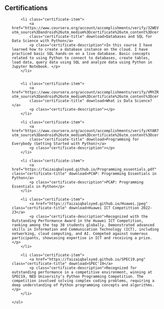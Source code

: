 <!-- Certificates Section -->
<section class="certificates-section">
    <h1>Certifications</h1>
    <ul class="certificates-list">
      
        <li class="certificate-item">  
            <a href="https://www.coursera.org/account/accomplishments/verify/32WEVBMYNA54?utm_source%3Dandroid%26utm_medium%3Dcertificate%26utm_content%3Dcert_image%26utm_campaign%3Dsharing_cta%26utm_product%3Dcourse" 
            class="certificate-title" download>Databases and SQL for Data Science with Python</a>
            <p class="certificate-description">In this course I have learned how to create a database instance on the cloud. I have practiced basic SQL hands-on on a live database. Basic concepts related to using Python to connect to databases, create tables, load data, query data using SQL and analyze data using Python in Jupyter Notebook. </p>   
        </li>
        
        
        <li class="certificate-item">
            <a href="https://www.coursera.org/account/accomplishments/verify/VMYZRFLMRN7Z?utm_source%3Dandroid%26utm_medium%3Dcertificate%26utm_content%3Dcert_image%26utm_campaign%3Dsharing_cta%26utm_product%3Dcourse" 
            class="certificate-title" download>What is Data Science?</a>
            <p class="certificate-description"></p>
        </li>
        
        <li class="certificate-item">
            <a href="https://www.coursera.org/account/accomplishments/verify/KYAR73DYYANJ?utm_source%3Dandroid%26utm_medium%3Dcertificate%26utm_content%3Dcert_image%26utm_campaign%3Dsharing_cta%26utm_product%3Dcourse" 
            class="certificate-title" download>Programming for Everybody (Getting Started with Python)</a>
            <p class="certificate-description"></p>
        </li>
        
        <li class="certificate-item">
            <a href="https://faizaiqbalsyed.github.io/Programming_essentials.pdf" class="certificate-title" download>PCAP: Programming Essentials in Python</a>
            <p class="certificate-description">PCAP: Programming Essentials in Python</p>
        </li>

        <li class="certificate-item">
            <a href="https://faizaiqbalsyed.github.io/Huawei.jpeg" class="certificate-title" download>Huawei ICT Competittion 2022-23</a>
            <p class="certificate-description">Recognized with the Outstanding Performance Award in the Huawei ICT Competition, ranking among the top 30 students globally. Demonstrated advanced skills in Information and Communication Technology (ICT), including networking, cloud computing, and AI. Competed against numerous participants, showcasing expertise in ICT and receiving a prize.</p>
        </li>

        <li class="certificate-item">
            <a href="https://faizaiqbalsyed.github.io/SPEC19.png" class="certificate-title" download>SPEC'19</a>
            <p class="certificate-description">Recognized for outstanding performance in a competitive environment, winning at SPEC19, NED University’s Python Programming Competition. The competition involved solving complex coding problems, requiring a deep understanding of Python programming concepts and algorithms.</p>
        </li>
        
    </ul>
</section>

